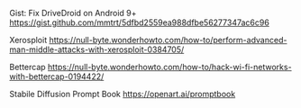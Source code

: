 Gist: Fix DriveDroid on Android 9+
https://gist.github.com/mmtrt/5dfbd2559ea988dfbe56277347ac6c96

Xerosploit
https://null-byte.wonderhowto.com/how-to/perform-advanced-man-middle-attacks-with-xerosploit-0384705/

Bettercap
https://null-byte.wonderhowto.com/how-to/hack-wi-fi-networks-with-bettercap-0194422/

Stabile Diffusion Prompt Book
https://openart.ai/promptbook